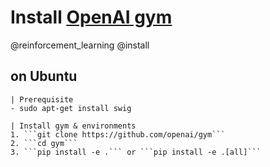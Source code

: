 # Install [OpenAI gym](https://gym.openai.com)

@reinforcement_learning @install

## on Ubuntu
    
    | Prerequisite
    - sudo apt-get install swig
    
    | Install gym & environments
    1. ```git clone https://github.com/openai/gym```
    2. ```cd gym```
    3. ```pip install -e .``` or ```pip install -e .[all]```
